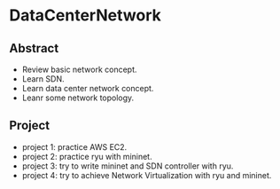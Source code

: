 # DataCenterNetwork

## Abstract
- Review basic network concept.
- Learn SDN.
- Learn data center network concept.
- Leanr some network topology.

## Project
- project 1: practice AWS EC2.
- project 2: practice ryu with mininet.
- project 3: try to write mininet and SDN controller with ryu.
- project 4: try to achieve Network Virtualization with ryu and mininet.
